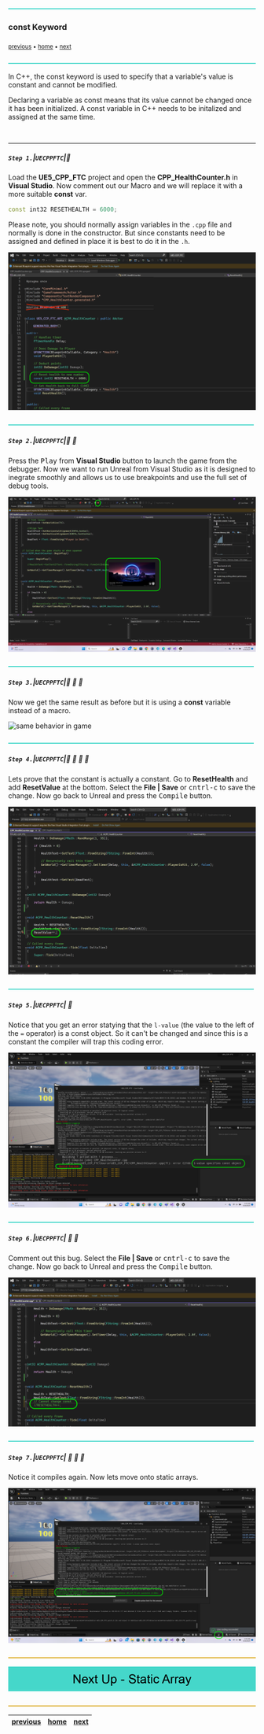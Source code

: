 ![](../images/line3.png)

### const Keyword

<sub>[previous](../macros/README.md#user-content-macros--blueprints) • [home](../README.md#user-content-ue5-cpp-functions--templates--classes) • [next](../static-array/README.md#user-content-static-array)</sub>

![](../images/line3.png)

In C++, the const keyword is used to specify that a variable's value is constant and cannot be modified. 

Declaring a variable as const means that its value cannot be changed once it has been initialized. A const variable in C++ needs to be initalized and assigned at the same time.

<br>

---

##### `Step 1.`\|`UECPPFTC`|:small_blue_diamond:

Load the **UE5_CPP_FTC** project and open the **CPP_HealthCounter.h** in **Visual Studio**. Now comment out our Macro and we will replace it with a more suitable **const** var.

```cpp
const int32 RESETHEALTH = 6000;
```

Please note, you should normally assign variables in the `.cpp` file and normally is done in the constructor.  But since constants need to be assigned and defined in place it is best to do it in the `.h`.

![alt_text](images/resetHealth.png)

![](../images/line2.png)

##### `Step 2.`\|`UECPPFTC`|:small_blue_diamond: :small_blue_diamond: 

Press the <kbd>Play</kbd> from **Visual Studio** button to launch the game from the debugger. Now we want to run Unreal from Visual Studio as it is designed to inegrate smoothly and allows us to use breakpoints and use the full set of debug tools.

![launch game from visual studio](images/runThroughEditor.png)

![](../images/line2.png)

##### `Step 3.`\|`UECPPFTC`|:small_blue_diamond: :small_blue_diamond: :small_blue_diamond:

Now we get the same result as before but it is using a **const** variable instead of a macro.

![same behavior in game](images/sixThousandConst.png)

![](../images/line2.png)

##### `Step 4.`\|`UECPPFTC`|:small_blue_diamond: :small_blue_diamond: :small_blue_diamond: :small_blue_diamond:

Lets prove that the constant is actually a constant.  Go to **ResetHealth** and add **ResetValue** at the bottom.  Select the **File | Save** or <kbd>cntrl-c</kbd> to save the change.  Now go back to Unreal and press the <kbd>Compile</kbd> button.

![try changing const value](images/changeConst.png)

![](../images/line2.png)

##### `Step 5.`\|`UECPPFTC`| :small_orange_diamond:

Notice that you get an error statying that the `l-value` (the value to the left of the `=` operator) is a const object.  So it can't be changed and since this is a constant the compiler will trap this coding error.

![compile and fail](images/wontCompile.png)

![](../images/line2.png)

##### `Step 6.`\|`UECPPFTC`| :small_orange_diamond: :small_blue_diamond:

Comment out this bug. Select the **File | Save** or <kbd>cntrl-c</kbd> to save the change.  Now go back to Unreal and press the <kbd>Compile</kbd> button.

![comment out bug](images/commentOutBug.png)

![](../images/line2.png)

##### `Step 7.`\|`UECPPFTC`| :small_orange_diamond: :small_blue_diamond: :small_blue_diamond:

Notice it compiles again. Now lets move onto static arrays.

![project compiles again](images/nowCompiles.png)

![](../images/line.png)

<!-- <img src="https://via.placeholder.com/1000x100/45D7CA/000000/?text=Next Up - Static Array"> -->

![next up - ](images/banner.png)

![](../images/line.png)

| [previous](../macros/README.md#user-content-macros--blueprints)| [home](../README.md#user-content-ue5-cpp-functions--templates--classes) | [next](../static-array/README.md#user-content-static-array)|
|---|---|---|
